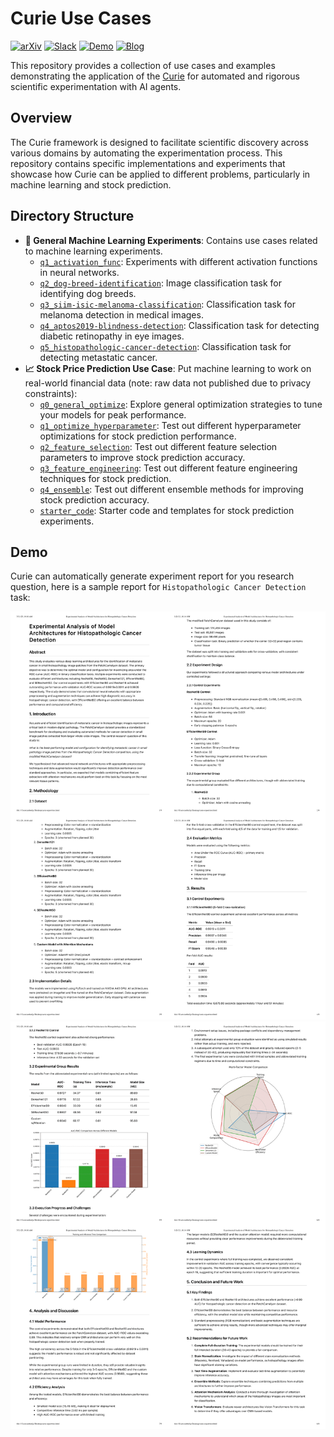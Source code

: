 # Curie Use Cases

[![arXiv](https://img.shields.io/badge/arXiv-2502.16069-b31b1b.svg)](https://arxiv.org/abs/2502.16069)
[![Slack](https://img.shields.io/badge/Slack-Join%20Community-4A154B?logo=slack)](https://join.slack.com/t/just-curieous/shared_invite/zt-313elxhhy-hpEK5r9kX9Xv1Pfxzt9CJQ)
[![Demo](https://img.shields.io/badge/Demo-Live-green)](http://44.202.70.8:5000/)
[![Blog](https://img.shields.io/badge/Blog-Read%20More-orange)](https://www.just-curieous.com/)

This repository provides a collection of use cases and examples demonstrating the application of the [Curie](https://github.com/Just-Curieous/Curie) for automated and rigorous scientific experimentation with AI agents.

## Overview

The Curie framework is designed to facilitate scientific discovery across various domains by automating the experimentation process. This repository contains specific implementations and experiments that showcase how Curie can be applied to different problems, particularly in machine learning and stock prediction.

## Directory Structure

- **🤖 General Machine Learning Experiments**: Contains use cases related to machine learning experiments.
  - [`q1_activation_func`](./machine_learning/q1_activation_func): Experiments with different activation functions in neural networks.
  - [`q2_dog-breed-identification`](./machine_learning/q2_dog-breed-identification): Image classification task for identifying dog breeds.
  - [`q3_siim-isic-melanoma-classification`](./machine_learning/q3_siim-isic-melanoma-classification): Classification task for melanoma detection in medical images.
  - [`q4_aptos2019-blindness-detection`](./machine_learning/q4_aptos2019-blindness-detection): Classification task for detecting diabetic retinopathy in eye images.
  - [`q5_histopathologic-cancer-detection`](./machine_learning/q5_histopathologic-cancer-detection): Classification task for detecting metastatic cancer.
- **📈 Stock Price Prediction Use Case**: Put machine learning to work on real-world financial data (note: raw data not published due to privacy constraints):
  - [`q0_general_optimize`](./stock_prediction/q0_general_optimize): Explore general optimization strategies to tune your models for peak performance.
  - [`q1_optimize_hyperparameter`](./stock_prediction/q1_optimize_hyperparameter):  Test out different hyperparameter optimizations for stock prediction performance.
  - [`q2_feature_selection`](./stock_prediction/q2_feature_selection):  Test out different feature selection parameters to improve stock prediction accuracy.
  - [`q3_feature_engineering`](./stock_prediction/q3_feature_engineering):  Test out different feature engineering techniques for stock prediction.
  - [`q4_ensemble`](./stock_prediction/q4_ensemble): Test out different ensemble methods for improving stock prediction accuracy.
  - [`starter_code`](./stock_prediction/starter_code): Starter code and templates for stock prediction experiments.
<!-- - **template**:Provides a template for creating new use cases with the Curie framework. -->

## Demo
Curie can automatically generate experiment report for you research question, here is a sample report for `Histopathologic Cancer Detection` task:


![Experimental Analysis of Model Architectures for Histopathologic Cancer Detection 1](./machine_learning/q5_histopathologic-cancer-detection/Experimental%20Analysis%20of%20Model%20Architectures%20for%20Histopathologic%20Cancer%20Detection-1.png)
![Experimental Analysis of Model Architectures for Histopathologic Cancer Detection 2](./machine_learning/q5_histopathologic-cancer-detection/Experimental%20Analysis%20of%20Model%20Architectures%20for%20Histopathologic%20Cancer%20Detection-2.png)

